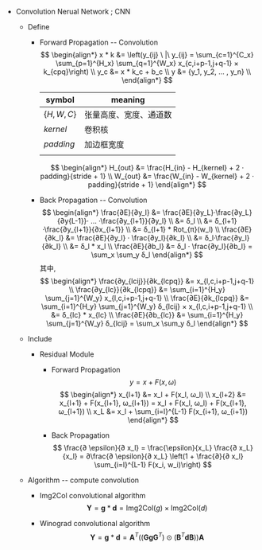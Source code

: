 * Convolution Nerual Network ; CNN
  - Define 
    - Forward Propagation -- Convolution
      $$
      \begin{align*}
        x * k &= \left(y_{ij} \ |\ y_{ij} = \sum_{c=1}^{C_x} \sum_{p=1}^{H_x} \sum_{q=1}^{W_x} x_{c,i+p-1,j+q-1} × k_{cpq}\right)  \\
        y_c &= x * k_c + b_c  \\
        y &= {y_1, y_2, ... , y_n}  \\
      \end{align*}
      $$


      |symbol|meaning|
      |---|---|
      |$\{H, W, C\}$|张量高度、宽度、通道数|
      |$kernel$| 卷积核 |
      |$padding$| 加边框宽度 |
      |||

      $$
      \begin{align*}
        H_{out} &= \frac{H_{in} - H_{kernel} + 2 · padding}{stride + 1}  \\
        W_{out} &= \frac{W_{in} -  W_{kernel} + 2 · padding}{stride + 1}   
      \end{align*}
      $$

    - Back Propagation -- Convolution
      $$
      \begin{align*}
        \frac{∂E}{∂y_l} &= \frac{∂E}{∂y_L}·\frac{∂y_L}{∂y{L-1}}· ... ·\frac{∂y_{l+1}}{∂y_l}  \\
        &= δ_l \\
        &= δ_{l+1}·\frac{∂y_{l+1}}{∂x_{l+1}} \\
        &= δ_{l+1} * Rot_{π}(w_l)  \\
        \frac{∂E}{∂k_l} 
        &= \frac{∂E}{∂y_l} · \frac{∂y_l}{∂k_l} \\
        &= δ_l·\frac{∂y_l}{∂k_l}  \\
        &= δ_l * x_l  \\
        \frac{∂E}{∂b_l} &= δ_l · \frac{∂y_l}{∂b_l} = \sum_x \sum_y δ_l
      \end{align*}
      $$
      其中,
      $$
      \begin{align*}
        \frac{∂y_{lcij}}{∂k_{lcpq}} &= x_{l,c,i+p-1,j+q-1}  \\
        \frac{∂y_{lc}}{∂k_{lcpq}} &= \sum_{i=1}^{H_y} \sum_{j=1}^{W_y} x_{l,c,i+p-1,j+q-1}  \\
        \frac{∂E}{∂k_{lcpq}} &= \sum_{i=1}^{H_y} \sum_{j=1}^{W_y} δ_{lcij} × x_{l,c,i+p-1,j+q-1}  \\
        &= δ_{lc} * x_{lc}  \\
        \frac{∂E}{∂b_{lc}} &= \sum_{i=1}^{H_y} \sum_{j=1}^{W_y} δ_{lcij} = \sum_x \sum_y δ_l
      \end{align*}
      $$

  - Include
    * Residual Module
      - Forward Propagation
        $$y = x + F(x, ω)$$
        $$
        \begin{align*}
          x_{l+1} &= x_l + F(x_l, ω_l)  \\
          x_{l+2} &= x_{l+1} + F(x_{l+1}, ω_{l+1}) = x_l + F(x_l, ω_l) + F(x_{l+1}, ω_{l+1})  \\
          x_L &= x_l + \sum_{i=l}^{L-1} F(x_{i+1}, ω_{i+1})
        \end{align*}
        $$

      - Back Propagation
        $$
          \frac{∂ \epsilon}{∂ x_l} = \frac{\epsilon}{x_L} \frac{∂ x_L}{x_l} = ∂\frac{∂ \epsilon}{∂ x_L} \left(1 + \frac{∂}{∂ x_l} \sum_{i=l}^{L-1} F(x_i, w_i)\right)
        $$

  - Algorithm -- compute convolution
    * Img2Col convolutional algorithm  
      $$\boldsymbol Y = \boldsymbol g * \boldsymbol d = \text{Img2Col}(g) \times \text{Img2Col}(d)$$

    * Winograd convolutional algorithm
      $$\boldsymbol Y = \boldsymbol g * \boldsymbol d = \boldsymbol A^T ((\boldsymbol G \boldsymbol g \boldsymbol G^T) \odot (\boldsymbol B^T \boldsymbol d \boldsymbol B)) \boldsymbol A$$
